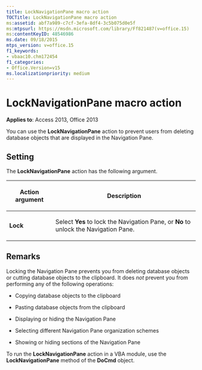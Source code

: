 ```yaml
---
title: LockNavigationPane macro action
TOCTitle: LockNavigationPane macro action
ms:assetid: abf7a989-c7cf-3efa-8df4-3c5b075d0e5f
ms:mtpsurl: https://msdn.microsoft.com/library/Ff821487(v=office.15)
ms:contentKeyID: 48546986
ms.date: 09/18/2015
mtps_version: v=office.15
f1_keywords:
- vbaac10.chm172454
f1_categories:
- Office.Version=v15
ms.localizationpriority: medium
---
```


# LockNavigationPane macro action


**Applies to**: Access 2013, Office 2013

You can use the **LockNavigationPane** action to prevent users from deleting database objects that are displayed in the Navigation Pane.

## Setting

The **LockNavigationPane** action has the following argument.

<table>
<colgroup>
<col />
<col />
</colgroup>
<thead>
<tr class="header">
<th><p>Action argument</p></th>
<th><p>Description</p></th>
</tr>
</thead>
<tbody>
<tr class="odd">
<td><p><strong>Lock</strong></p></td>
<td><p>Select <strong>Yes</strong> to lock the Navigation Pane, or <strong>No</strong> to unlock the Navigation Pane.</p></td>
</tr>
</tbody>
</table>


## Remarks

Locking the Navigation Pane prevents you from deleting database objects or cutting database objects to the clipboard. It does *not* prevent you from performing any of the following operations:

  - Copying database objects to the clipboard

  - Pasting database objects from the clipboard

  - Displaying or hiding the Navigation Pane

  - Selecting different Navigation Pane organization schemes

  - Showing or hiding sections of the Navigation Pane

To run the **LockNavigationPane** action in a VBA module, use the **LockNavigationPane** method of the **DoCmd** object.

